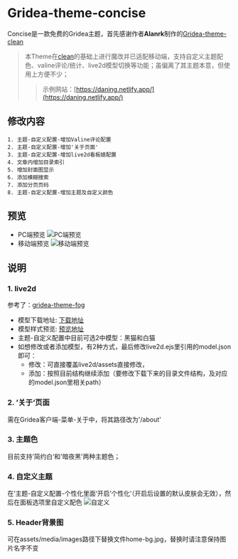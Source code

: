 # Gridea-theme-concise
Concise是一款免费的Gridea主题，首先感谢作者**Alanrk**制作的[Gridea-theme-clean](https://github.com/Alanrk/Gridea-theme-clean) 

>本Theme在[clean](https://github.com/Alanrk/Gridea-theme-clean)的基础上进行魔改并已适配移动端，支持自定义主题配色、valine评论/统计、live2d模型切换等功能；虽偏离了其主题本意，但使用上方便不少；
>>示例网站：[https://daning.netlify.app/](https://daning.netlify.app/)

## 修改内容
    1. 主题-自定义配置-增加Valine评论配置
    2. 主题-自定义配置-增加'关于页面'
    3. 主题-自定义配置-增加live2d看板娘配置
    4. 文章内增加目录索引
    5. 增加封面图显示
    6. 添加模糊搜索
    7. 添加分页页码
    8. 主题-自定义配置-增加主题及自定义颜色

## 预览
- PC端预览
![PC端预览](https://s1.ax1x.com/2020/09/25/09mJlF.png)
- 移动端预览
![移动端预览](https://s1.ax1x.com/2020/09/25/09mUm9.png)
 
## 说明
### 1. live2d

参考了：[gridea-theme-fog](https://github.com/850552586/gridea-theme-fog)
- 模型下载地址: [下载地址](https://gitee.com/ericam/live2d-widget-models)
- 模型样式预览: [预览地址](https://blog.csdn.net/wang_123_zy/article/details/87181892)
- 主题-自定义配置中目前可选2中模型：黑猫和白猫
- 如想修改或者添加模型，有2种方式，最后修改live2d.ejs里引用的model.json即可：
  - 修改：可直接覆盖live2d/assets直接修改，
  - 添加：按照目前结构继续添加（要修改下载下来的目录文件结构，及对应的model.json里相关path）

### 2. ’关于‘页面
需在Gridea客户端-菜单-关于中，将其路径改为'/about'

### 3. 主题色
目前支持’简约白‘和'暗夜黑'两种主题色；

### 4. 自定义主题
在’主题-自定义配置-个性化里面‘开启’个性化‘（开启后设置的默认皮肤会无效），然后在面板选项里自定义配色
![自定义](https://s1.ax1x.com/2020/09/25/09msSO.png)

### 5. Header背景图
可在assets/media/images路径下替换文件home-bg.jpg，替换时请注意保持图片名字不变



